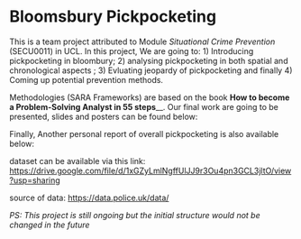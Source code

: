 # Bloomsbury Pickpocketing
This is a team project attributed to Module _Situational Crime Prevention_ (SECU0011) in UCL.  In this project, We are going to: 1) Introducing pickpocketing in bloombury; 2) analysing pickpocketing in both spatial and chronological aspects ; 3) Evluating jeopardy of pickpocketing and finally 4) Coming up potential prevention methods. 

Methodologies (SARA Frameworks) are based on the book **How to become a Problem-Solving Analyst in 55 steps**__. Our final work are going to be presented, slides and posters can be found below:

Finally, Another personal report of overall pickpocketing is also available below:



dataset can be available via this link: https://drive.google.com/file/d/1xGZyLmlNgffUlJJ9r3Ou4pn3GCL3jltO/view?usp=sharing

source of data: https://data.police.uk/data/

_PS: This project is still ongoing but the initial structure would not be changed in the future_
